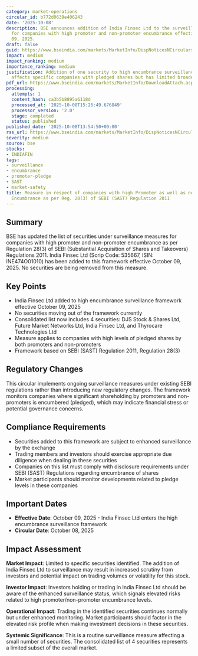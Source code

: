 ```yaml
---
category: market-operations
circular_id: b772d0639e406243
date: '2025-10-08'
description: BSE announces addition of India Finsec Ltd to the surveillance framework
  for companies with high promoter and non-promoter encumbrance effective October
  09, 2025.
draft: false
guid: https://www.bseindia.com/markets/MarketInfo/DispNoticesNCirculars.aspx?Noticeid={8F032768-63F1-49A6-A999-FBF3E67F4241}&noticeno=20251008-57&dt=10/08/2025&icount=57&totcount=62&flag=0
impact: medium
impact_ranking: medium
importance_ranking: medium
justification: Addition of one security to high encumbrance surveillance framework;
  affects specific companies with pledged shares but has limited broader market impact
pdf_url: https://www.bseindia.com/markets/MarketInfo/DownloadAttach.aspx?id=20251008-57&attachedId=4f8050d1-0681-48f3-848a-9dc313240f95
processing:
  attempts: 1
  content_hash: ca3b5b8895a6118d
  processed_at: '2025-10-08T15:26:49.676849'
  processor_version: '2.0'
  stage: completed
  status: published
published_date: '2025-10-08T13:54:50+00:00'
rss_url: https://www.bseindia.com/markets/MarketInfo/DispNoticesNCirculars.aspx?Noticeid={8F032768-63F1-49A6-A999-FBF3E67F4241}&noticeno=20251008-57&dt=10/08/2025&icount=57&totcount=62&flag=0
severity: medium
source: bse
stocks:
- INDIAFIN
tags:
- surveillance
- encumbrance
- promoter-pledge
- SAST
- market-safety
title: Measure in respect of companies with high Promoter as well as non-Promoter
  Encumbrance as per Reg. 28(3) of SEBI (SAST) Regulation 2011
---
```


## Summary

BSE has updated the list of securities under surveillance measures for companies with high promoter and non-promoter encumbrance as per Regulation 28(3) of SEBI (Substantial Acquisition of Shares and Takeovers) Regulations 2011. India Finsec Ltd (Scrip Code: 535667, ISIN: INE474O01010) has been added to this framework effective October 09, 2025. No securities are being removed from this measure.

## Key Points

- India Finsec Ltd added to high encumbrance surveillance framework effective October 09, 2025
- No securities moving out of the framework currently
- Consolidated list now includes 4 securities: DJS Stock & Shares Ltd, Future Market Networks Ltd, India Finsec Ltd, and Thyrocare Technologies Ltd
- Measure applies to companies with high levels of pledged shares by both promoters and non-promoters
- Framework based on SEBI (SAST) Regulation 2011, Regulation 28(3)

## Regulatory Changes

This circular implements ongoing surveillance measures under existing SEBI regulations rather than introducing new regulatory changes. The framework monitors companies where significant shareholding by promoters and non-promoters is encumbered (pledged), which may indicate financial stress or potential governance concerns.

## Compliance Requirements

- Securities added to this framework are subject to enhanced surveillance by the exchange
- Trading members and investors should exercise appropriate due diligence when dealing in these securities
- Companies on this list must comply with disclosure requirements under SEBI (SAST) Regulations regarding encumbrance of shares
- Market participants should monitor developments related to pledge levels in these companies

## Important Dates

- **Effective Date**: October 09, 2025 - India Finsec Ltd enters the high encumbrance surveillance framework
- **Circular Date**: October 08, 2025

## Impact Assessment

**Market Impact**: Limited to specific securities identified. The addition of India Finsec Ltd to surveillance may result in increased scrutiny from investors and potential impact on trading volumes or volatility for this stock.

**Investor Impact**: Investors holding or trading in India Finsec Ltd should be aware of the enhanced surveillance status, which signals elevated risks related to high promoter/non-promoter encumbrance levels.

**Operational Impact**: Trading in the identified securities continues normally but under enhanced monitoring. Market participants should factor in the elevated risk profile when making investment decisions in these securities.

**Systemic Significance**: This is a routine surveillance measure affecting a small number of securities. The consolidated list of 4 securities represents a limited subset of the overall market.
